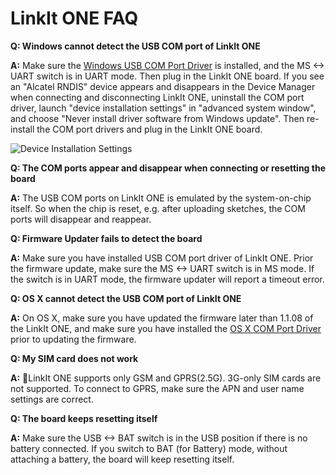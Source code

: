 # LinkIt ONE FAQ
**Q: Windows cannot detect the USB COM port of LinkIt ONE**

**A:** Make sure the [Windows USB COM Port Driver](http://download.labs.mediatek.com/mediatek_linkit_windows-com-port-driver.zip) is installed, and the MS <-> UART switch is in UART mode. Then plug in the LinkIt ONE board.
	If you see an "Alcatel RNDIS" device appears and disappears in the Device Manager when connecting and disconnecting LinkIt ONE, uninstall the COM port driver, launch "device installation settings" in "advanced system window", and choose "Never install driver software from Windows update". Then re-install the COM port drivers and plug in the LinkIt ONE board.

![Device Installation Settings](https://cloud.githubusercontent.com/assets/10078694/8348407/f06bd960-1ac7-11e5-9a89-9895bcbdde04.PNG)

**Q: The COM ports appear and disappear when connecting or resetting the board**

**A:** The USB COM ports on LinkIt ONE is emulated by the system-on-chip itself. So when the chip is reset, e.g. after uploading sketches, the COM ports will disappear and reappear.

**Q: Firmware Updater fails to detect the board**

**A:** Make sure you have installed USB COM port driver of LinkIt ONE. Prior the firmware update, make sure the MS <-> UART switch is in MS mode. If the switch is in UART mode, the firmware updater will report a timeout error.

**Q: OS X cannot detect the USB COM port of LinkIt ONE**

**A:** On OS X, make sure you have updated the firmware later than 1.1.08 of the LinkIt ONE, and make sure you have installed the [OS X COM Port Driver](http://download.labs.mediatek.com/mediatek_linkit_os-x-com-port-driver.zip) prior to updating the firmware.

**Q: My SIM card does not work**

**A:** LinkIt ONE supports only GSM and GPRS(2.5G). 3G-only SIM cards are not supported. To connect to GPRS, make sure the APN and user name settings are correct.

**Q: The board keeps resetting itself**

**A:** Make sure the USB <-> BAT switch is in the USB position if there is no battery connected. If you switch to BAT (for Battery) mode, without attaching a battery, the board will keep resetting itself.
